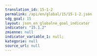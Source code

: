 ```yaml
---
translation_id: 15-1-2
permalink: /api/en/global/15/15-1-2.json
sdg_goal: 15
layout: json_en_globalne_goal_indicator
indicator: "15.1.2"
zmienne: null
indicator_variable_1: null;
kategorie: null
source_url: null
---
```

